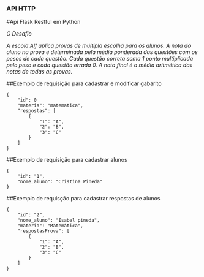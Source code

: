 ### API HTTP

#Api Flask Restful em Python 

*O Desafio*

*A escola Alf aplica provas de múltipla escolha para os alunos. A nota do aluno na prova é determinada pela média ponderada das questões com os pesos de cada questão. Cada questão correta soma 1 ponto multiplicada pelo peso e cada questão errada 0. A nota final é a média aritmética das notas de todas as provas.*



##Exemplo de requisição para cadastrar e modificar gabarito

	{	
		"id": 0
        "materia": "matematica",
        "respostas": [
            {
                "1": "A",
                "2": "B",
                "3": "C"
            }
        ]
    }


##Exemplo de requisição para cadastrar alunos 

	{
        "id": "1",
        "nome_aluno": "Cristina Pineda"
    }


##Exemplo de requisção para cadastrar respostas de alunos 

	{
        "id": "2",
        "nome_aluno": "Isabel pineda",
        "materia": "Matemática",
        "respostasProva": [
            {
                "1": "A",
                "2": "B",
                "3": "C"
            }
        ]
    }